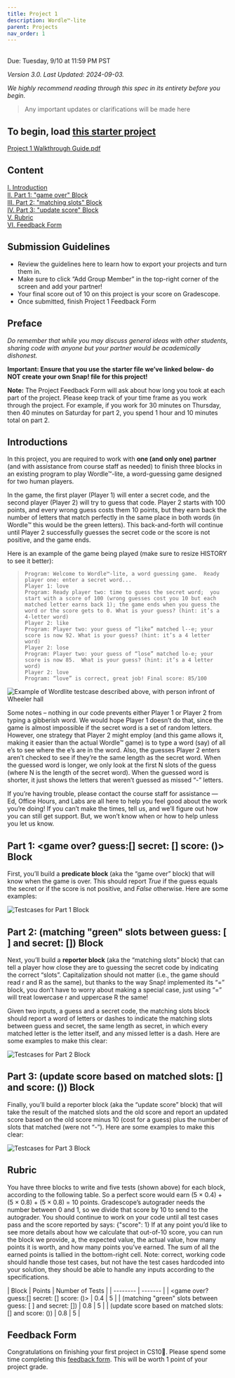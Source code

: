 ```yaml
---
title: Project 1
description: Wordle™-lite
parent: Projects
nav_order: 1
---
```

<br>Due: Tuesday, 9/10 at 11:59 PM PST</br>

*Version 3.0. Last Updated: 2024-09-03.*

*We highly recommend reading through this spec in its entirety before you begin.*

> Any important updates or clarifications will be made here

## To begin, load [this starter project](https://snap.berkeley.edu/snap/snap.html#present:Username=dan%20garcia&ProjectName=BJC%20CS10%20Project%201%3A%20Wordle%E2%84%A2-lite)


[Project 1 Walkthrough Guide.pdf](https://drive.google.com/file/d/1liTxubkrh5-Vtp5CbQETI9BurAquIVSx/view)

## Content

[I. Introduction](#Introductions)  
[II. Part 1: "game over" Block](#part-1-game-over-guess-secret--score--block)  
[III. Part 2: "matching slots" Block](#part-2-matching-green-slots-between-guess---and-secret--block)  
[IV. Part 3: "update score" Block](#part-3-update-score-based-on-matched-slots--and-score--block)  
[V. Rubric](#rubric)  
[VI. Feedback Form](#feedback-form)

## Submission Guidelines 

- Review the guidelines here to learn how to export your projects and turn them in. 
- Make sure to click “Add Group Member” in the top-right corner of the screen and add your partner!
- Your final score out of 10 on this project is your score on Gradescope.
- Once submitted, finish Project 1 Feedback Form 


## Preface

*Do remember that while you may discuss general ideas with other students, sharing code with anyone but your partner would be academically dishonest.*

**Important: Ensure that you use the starter file we’ve linked below- do NOT create your own Snap! file for this project!**

**Note:** The Project Feedback Form will ask about how long you took at each part of the project. Please keep track of your time frame as you work through the project. For example, if you work for 30 minutes on Thursday, then 40 minutes on Saturday for part 2, you spend 1 hour and 10 minutes total on part 2. 

## Introductions 

In this project, you are required to work with **one (and only one) partner** (and with assistance from course staff as needed) to finish three blocks in an existing program to play Wordle™-lite, a word-guessing game designed for two human players.

In the game, the first player (Player 1) will enter a secret code, and the second player (Player 2) will try to guess that code. Player 2 starts with 100 points, and every wrong guess costs them 10 points, but they earn back the number of letters that match perfectly in the same place in both words (in Wordle™ this would be the green letters). This back-and-forth will continue until Player 2 successfully guesses the secret code or the score is not positive, and the game ends. 

Here is an example of the game being played (make sure to resize HISTORY to see it better):

> `Program: Welcome to Wordle™-lite, a word guessing game.  Ready player one: enter a secret word...`  
`Player 1: love`  
`Program: Ready player two: time to guess the secret word;  you start with a score of 100 (wrong guesses cost you 10 but each matched letter earns back 1); the game ends when you guess the word or the score gets to 0. What is your guess? (hint: it’s a 4-letter word)`  
`Player 2: like`  
`Program: Player two: your guess of “like” matched l--e; your score is now 92. What is your guess? (hint: it’s a 4 letter word)`  
`Player 2: lose`  
`Program: Player two: your guess of “lose” matched lo-e; your score is now 85.  What is your guess? (hint: it’s a 4 letter word)`  
`Player 2: love`  
`Program: “love” is correct, great job! Final score: 85/100`

![Example of Wordlite testcase described above, with person infront of Wheeler hall](/fa24/assets/images/wordlelite.png)

Some notes – nothing in our code prevents either Player 1 or Player 2 from typing a gibberish word. We would hope Player 1 doesn’t do that, since the game is almost impossible if the secret word is a set of random letters. However, one strategy that Player 2 might employ (and this game allows it, making it easier than the actual Wordle™ game) is to type a word (say) of all e’s to see where the e’s are in the word. Also, the guesses Player 2 enters aren’t checked to see if they’re the same length as the secret word. When the guessed word is longer, we only look at the first N slots of the guess (where N is the length of the secret word). When the guessed word is shorter, it just shows the letters that weren’t guessed as missed “-” letters.

If you’re having trouble, please contact the course staff for assistance — Ed, Office Hours, and Labs are all here to help you feel good about the work you’re doing! If you can’t make the times, tell us, and we’ll figure out how you can still get support. But, we won’t know when or how to help unless you let us know.

## **Part 1:** <game over? guess:[] secret: [] score: ()> Block

First, you’ll build a **predicate block** (aka the “game over” block) that will know when the game is over. This should report *True* if the guess equals the secret or if the score is not positive, and *False* otherwise. Here are some examples:

![Testcases for Part 1 Block](/fa24/assets/images/P1-Part1Tests.png)

## **Part 2:** (matching "green" slots between guess: [ ] and secret: []) Block 

Next, you’ll build a **reporter block** (aka the “matching slots” block) that can tell a player how close they are to guessing the secret code by indicating the correct “slots”. Capitalization should not matter (i.e., the game should read r and R as the same), but thanks to the way Snap! implemented its “=” block, you don’t have to worry about making a special case, just using “=” will treat lowercase r and uppercase R the same!

Given two inputs, a guess and a secret code, the matching slots block should report a word of letters or dashes to indicate the matching slots between guess and secret, the same length as secret, in which every matched letter is the letter itself, and any missed letter is a dash. Here are some examples to make this clear:

![Testcases for Part 2 Block](/fa24/assets/images/P1-Part2Tests.png)

## **Part 3:** (update score based on matched slots: [] and score: ()) Block


Finally, you’ll build a reporter block (aka the “update score” block) that will take the result of the matched slots and the old score and report an updated score based on the old score minus 10 (cost for a guess) plus the number of slots that matched (were not “-”). Here are some examples to make this clear:

![Testcases for Part 3 Block](/fa24/assets/images/P1-Part3Tests.png)


## Rubric 
You have three blocks to write and five tests (shown above) for each block, according to the following table. So a perfect score would earn (5 × 0.4) + (5 × 0.8) + (5 × 0.8) = 10 points. Gradescope’s autograder needs the number between 0 and 1, so we divide that score by 10 to send to the autograder. You should continue to work on your code until all test cases pass and the score reported by says: {"score": 1} 
If at any point you’d like to see more details about how we calculate that out-of-10 score, you can run the  block we provide, a, the expected value, the actual value, how many points it is worth, and how many points you’ve earned. The sum of all the earned points is tallied in the bottom-right cell.
Note: correct, working code should handle those test cases, but not have the test cases hardcoded into your solution, they should be able to handle any inputs according to the specifications.

| Block    | Points | Number of Tests |
| -------- | ------- |
| <game over? guess:[] secret: [] score: ()>                 | 0.4    | 5 |
| (matching "green" slots between guess: [ ] and secret: []) | 0.8    | 5 |
| (update score based on matched slots: [] and score: ())    | 0.8    | 5 |

## Feedback Form 
Congratulations on finishing your first project in CS10🥳. Please spend some time completing this [feedback form](https://forms.gle/diMBFrBbA3ZgBNfS7). This will be worth 1 point of your project grade. 

